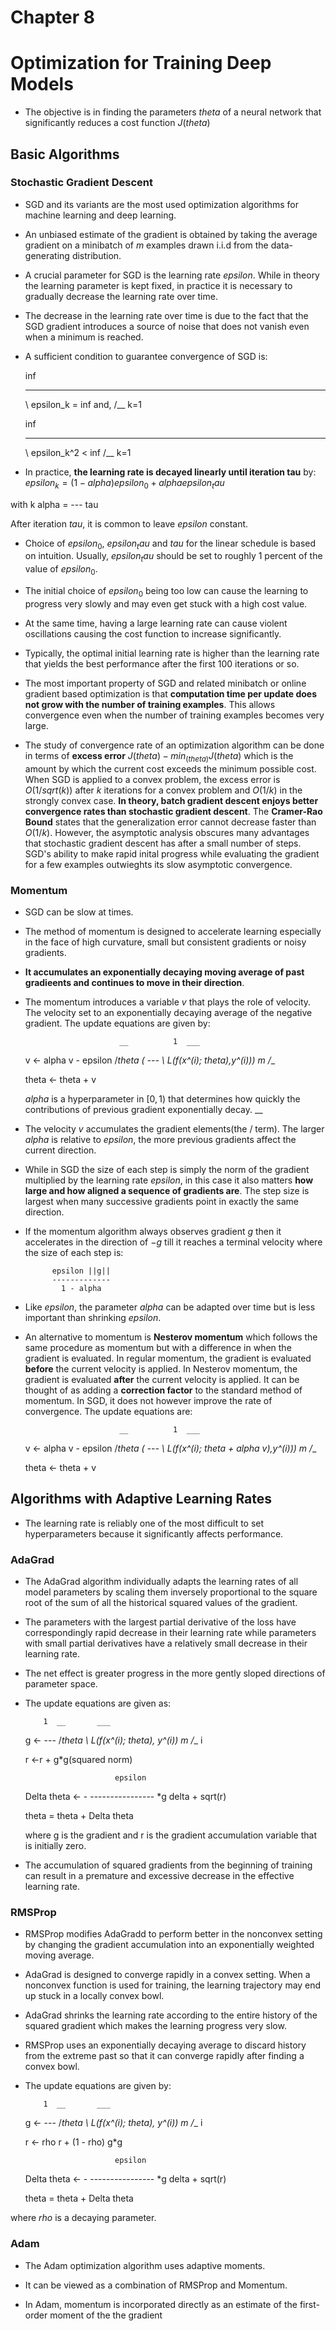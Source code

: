 # Chapter 8
# Optimization for Training Deep Models

* The objective is in finding the parameters $theta$ of a neural network that significantly reduces a cost function $J(theta)$

## Basic Algorithms

### Stochastic Gradient Descent

* SGD and its variants are the most used optimization algorithms for machine learning and deep learning.

* An unbiased estimate of the gradient is obtained by taking the average gradient on a minibatch of $m$ examples drawn i.i.d from the data-generating distribution.

* A crucial parameter for SGD is the learning rate $epsilon$. While in theory the learning parameter is kept fixed, in practice it is necessary to gradually decrease the learning rate over time.

* The decrease in the learning rate over time is due to the fact that the SGD gradient introduces a source of noise that does not vanish even when a minimum is reached.

* A sufficient condition to guarantee convergence of SGD is:

	inf	
	___
	\	epsilon_k = inf and,
	/__
	k=1
	
	inf
	___
	\	epsilon_k^2 < inf
	/__
	k=1
	
* In practice, **the learning rate is decayed linearly until iteration tau** by:
	$epsilon_k = (1 - alpha)epsilon_0 + alpha epsilon_tau$
	
with 
			 k
	alpha = ---
			tau

After iteration $tau$, it is common to leave $epsilon$ constant.

* Choice of $epsilon_0$, $epsilon_tau$ and $tau$ for the linear schedule is based on intuition. Usually, $epsilon_tau$ should be set to roughly 1 percent of the value of $epsilon_0$.

* The initial choice of $epsilon_0$ being too low can cause the learning to progress very slowly and may even get stuck with a high cost value.

* At the same time, having a large learning rate can cause violent oscillations causing the cost function to increase significantly.

* Typically, the optimal initial learning rate is higher than the learning rate that yields the best performance after the first 100 iterations or so.

* The most important property of SGD and related minibatch or online gradient based optimization is that **computation time per update does not grow with the number of training examples**. This allows convergence even when the number of training examples becomes very large.

* The study of convergence rate of an optimization algorithm can be done in terms of **excess error** $J(theta) - min_(theta)J(theta)$ which is the amount by which the current cost exceeds the minimum possible cost. When SGD is applied to a convex problem, the excess error is $O(1/sqrt(k))$ after $k$ iterations for a convex problem and $O(1/k)$ in the strongly convex case. **In theory, batch gradient descent enjoys better convergence rates than stochastic gradient descent**. The **Cramer-Rao Bound** states that the generalization error cannot decrease faster than $O(1/k)$. However, the asymptotic analysis obscures many advantages that stochastic gradient descent has after a small number of steps. SGD's ability to make rapid inital progress while evaluating the gradient for a few examples outwieghts its slow asymptotic convergence.

### Momentum

* SGD can be slow at times.

* The method of momentum is designed to accelerate learning especially in the face of high curvature, small but consistent gradients or noisy gradients.

* **It accumulates an exponentially decaying moving average of past gradieents and continues to move in their direction**.

* The momentum introduces a variable $v$ that plays the role of velocity. The velocity set to an exponentially decaying average of the negative gradient. The update equations are given by:

						   __          1  ___
	v <- alpha v - epsilon \/_theta ( --- \	 L(f(x^(i); theta),y^(i)))
									   m  /__
					
	theta <- theta + v
	
  $alpha$ is a hyperparameter in $[0,1)$ that determines how quickly the contributions of previous gradient exponentially decay.
													   __ 
* The velocity $v$ accumulates the gradient elements(the \/ term). The larger $alpha$ is relative to $epsilon$, the more previous gradients affect the current direction.

* While in SGD the size of each step is simply the norm of the gradient multiplied by the learning rate $epsilon$, in this case it also matters **how large and how aligned a sequence of gradients are**. The step size is largest when many successive gradients point in exactly the same direction.

* If the momentum algorithm always observes gradient $g$ then it accelerates in the direction of $-g$ till it reaches a terminal velocity where the size of each step is:

			epsilon ||g||
			-------------
			  1 - alpha
* Like $epsilon$, the parameter $alpha$ can be adapted over time but is less important than shrinking $epsilon$.

* An alternative to momentum is **Nesterov momentum** which follows the same procedure as momentum but with a difference in when the gradient is evaluated. In regular momentum, the gradient is evaluated **before** the current velocity is applied. In Nesterov momentum, the gradient is evaluated **after** the current velocity is applied. It can be thought of as adding a **correction factor** to the standard method of momentum. In SGD, it does not however improve the rate of convergence. The update equations are:


						   __          1  ___
	v <- alpha v - epsilon \/_theta ( --- \	 L(f(x^(i); theta + alpha v),y^(i)))
									   m  /__
					
	theta <- theta + v
	
## Algorithms with Adaptive Learning Rates

* The learning rate is reliably one of the most difficult to set hyperparameters because it significantly affects performance.

### AdaGrad

* The AdaGrad algorithm individually adapts the learning rates of all model parameters by scaling them inversely proportional to the square root of the sum of all the historical squared values of the gradient.

* The parameters with the largest partial derivative of the loss have correspondingly rapid decrease in their learning rate while parameters with small partial derivatives have a relatively small decrease in their learning rate. 
  
* The net effect is greater progress in the more gently sloped directions of parameter space.

* The update equations are given as:

		  1	 __		  ___
	g <- --- \/_theta \	  L(f(x^(i); theta), y^(i))
		  m			  /__
					   i
					   
	r <-r + g*g(squared norm)

				          epsilon
	 Delta theta <- - ---------------- *g
     			       delta + sqrt(r)
				  
	theta =  theta + Delta theta
	
	where g is the gradient and r is the gradient accumulation variable that is initially zero.
	
* The accumulation of squared gradients from the beginning of training can result in a premature and excessive decrease in the effective learning rate.

### RMSProp

* RMSProp modifies AdaGradd to perform better in the nonconvex setting by changing the gradient accumulation into an exponentially weighted moving average.

* AdaGrad is designed to converge rapidly in a convex setting. When a nonconvex function is used for training, the learning trajectory may end up stuck in a locally convex bowl.

* AdaGrad shrinks the learning rate according to the entire history of the squared gradient which makes the learning progress very slow.

* RMSProp uses an exponentially decaying average to discard history from the extreme past so that it can converge rapidly after finding a convex bowl.

* The update equations are given by:

		  1	 __		  ___
	g <- --- \/_theta \	  L(f(x^(i); theta), y^(i))
		  m			  /__
					   i
					   
	r <- rho r + (1 - rho) g*g

				          epsilon
	 Delta theta <- - ---------------- *g
     			       delta + sqrt(r)
				  
	theta =  theta + Delta theta

 where $rho$ is a decaying parameter.
 
### Adam

* The Adam optimization algorithm uses adaptive moments.

* It can be viewed as a combination of RMSProp and Momentum.

* In Adam, momentum is incorporated directly as an estimate of the first-order moment of the the gradient
